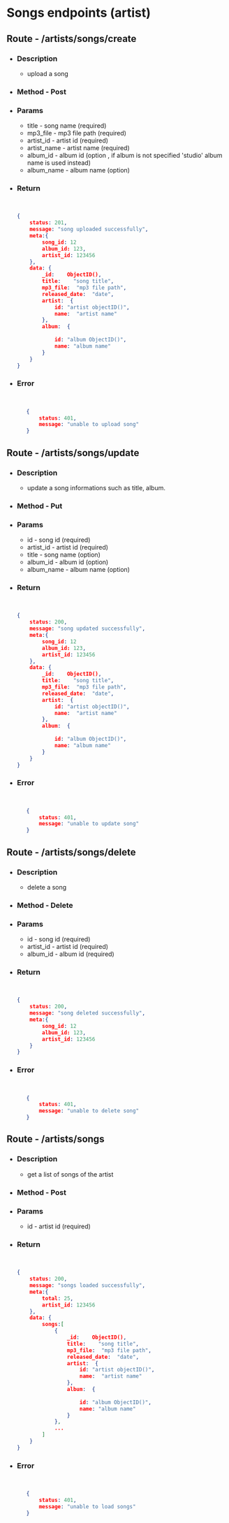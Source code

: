 # Songs endpoints (artist)

## Route - /artists/songs/create
+ ### Description
  - upload a song
+ ### Method - Post
+ ### Params
  - title - song name (required)
  - mp3_file - mp3 file path (required)
  - artist_id - artist id (required)
  - artist_name - artist name (required)
  - album_id - album id (option , if album is not specified     'studio' album name is used instead)
  - album_name - album name (option)
  

+ ### Return
    <br/>

    ``` json
    {
        status: 201,
        message: "song uploaded successfully",
        meta:{
            song_id: 12
            album_id: 123,
            artist_id: 123456
        },
        data: {
            _id:    ObjectID(),
            title:    "song title",
            mp3_file:  "mp3 file path",
            released_date:  "date",
            artist:  {
                id: "artist objectID()",
                name:  "artist name"
            },
            album:  {
            
                id: "album ObjectID()",
                name: "album name"
            } 
        }
    }
    ```
+ ### Error
    <br/>
     
     ```json
        {
            status: 401,
            message: "unable to upload song"
        }
     ```

## Route - /artists/songs/update
+ ### Description
  - update a song informations such as title, album.
+ ### Method - Put
+ ### Params
  - id - song id (required)
  - artist_id - artist id (required)
  - title - song name (option)
  - album_id - album id (option)
  - album_name - album name (option)
  

+ ### Return
    <br/>

    ``` json
    {
        status: 200,
        message: "song updated successfully",
        meta:{
            song_id: 12
            album_id: 123,
            artist_id: 123456
        },
        data: {
            _id:    ObjectID(),
            title:    "song title",
            mp3_file:  "mp3 file path",
            released_date:  "date",
            artist:  {
                id: "artist objectID()",
                name:  "artist name"
            },
            album:  {
            
                id: "album ObjectID()",
                name: "album name"
            } 
        }
    }
    ```
+ ### Error
    <br/>
     
     ```json
        {
            status: 401,
            message: "unable to update song"
        }
     ```


## Route - /artists/songs/delete
+ ### Description
  - delete a song
+ ### Method - Delete
+ ### Params
  - id - song id (required)
  - artist_id - artist id (required)
  - album_id - album id (required)
  
+ ### Return
    <br/>

    ``` json
    {
        status: 200,
        message: "song deleted successfully",
        meta:{
            song_id: 12
            album_id: 123,
            artist_id: 123456
        }
    }
    ```
+ ### Error
    <br/>
     
     ```json
        {
            status: 401,
            message: "unable to delete song"
        }
     ```

## Route - /artists/songs
+ ### Description
  - get a list of songs of the artist
+ ### Method - Post
+ ### Params
  - id - artist id (required)
  
+ ### Return
    <br/>

    ``` json
    {
        status: 200,
        message: "songs loaded successfully",
        meta:{
            total: 25,
            artist_id: 123456
        },
        data: {
            songs:[
                {
                    _id:    ObjectID(),
                    title:    "song title",
                    mp3_file:  "mp3 file path",
                    released_date:  "date",
                    artist:  {
                        id: "artist objectID()",
                        name:  "artist name"
                    },
                    album:  {
                    
                        id: "album ObjectID()",
                        name: "album name"
                    } 
                },
                ...
            ]
        }
    }
    ```
+ ### Error
    <br/>
     
     ```json
        {
            status: 401,
            message: "unable to load songs"
        }
     ```